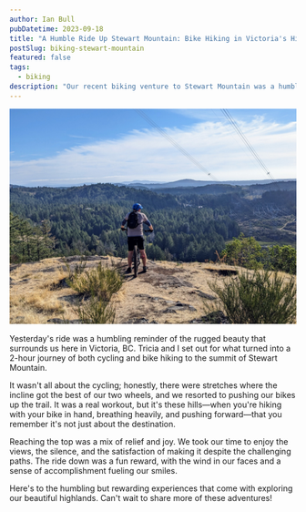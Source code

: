 ```yaml
---
author: Ian Bull
pubDatetime: 2023-09-18
title: "A Humble Ride Up Stewart Mountain: Bike Hiking in Victoria's Highlands"
postSlug: biking-stewart-mountain
featured: false
tags:
  - biking
description: "Our recent biking venture to Stewart Mountain was a humbling blend of pedaling and pushing our bikes uphill, rewarding us with spectacular highland views and a gratifying descent back home in Victoria, BC."
---
```


![Biking](./biking.jpg)

Yesterday's ride was a humbling reminder of the rugged beauty that surrounds us here in Victoria, BC. Tricia and I set out for what turned into a 2-hour journey of both cycling and bike hiking to the summit of Stewart Mountain.

It wasn't all about the cycling; honestly, there were stretches where the incline got the best of our two wheels, and we resorted to pushing our bikes up the trail. It was a real workout, but it's these hills—when you're hiking with your bike in hand, breathing heavily, and pushing forward—that you remember it's not just about the destination.

Reaching the top was a mix of relief and joy. We took our time to enjoy the views, the silence, and the satisfaction of making it despite the challenging paths. The ride down was a fun reward, with the wind in our faces and a sense of accomplishment fueling our smiles.

Here's to the humbling but rewarding experiences that come with exploring our beautiful highlands. Can't wait to share more of these adventures!
